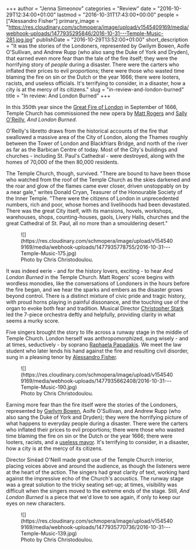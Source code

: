 +++
author = "Jenna Simeonov"
categories = "Review"
date = "2016-10-29T12:34:00+01:00"
lastmod = "2016-10-31T17:43:00+00:00"
people = ["Alessandro Fisher"]
primary_image = "https://res.cloudinary.com/schmopera/image/upload/v1545409169/media/webhook-uploads/1477935295846/2016-10-31---Temple-Music-281.jpg.jpg"
publishDate = "2016-10-29T13:52:00+01:00"
short_description = "It was the stories of the Londoners, represented by Gwilym Bowen, Aoife O&#039;Sullivan, and Andrew Rupp (who also sang the Duke of York and Dryden), that earned even more fear than the tale of the fire itself; they were the horrifying story of *people* during a disaster. There were the carters who inflated their prices to evil proportions; there were those who wasted time blaming the fire on sin or the Dutch or the year 1666; there were looters, racists, and useless officials. It&#039;s terrifying to consider, in a disaster, how a city is at the mercy of its citizens."
slug = "in-review-and-london-burned"
title = "In review: And London Burned"
+++

In this 350th year since the [Great Fire of London](https://en.wikipedia.org/wiki/Great_Fire_of_London) in September of 1666, Temple Church has commissioned the new opera by [Matt Rogers](http://www.gameshowoutpatient.com/) and [Sally O'Reilly](http://www.sallyoreilly.org.uk/), *And London Burned*. 

O'Reilly's libretto draws from the historical accounts of the fire that swallowed a massive area of the City of London, along the Thames roughly between the Tower of London and Blackfriars Bridge, and north of the river as far as the Barbican Centre of today. Most of the City's buildings and churches - including St. Paul's Cathedral - were destroyed, along with the homes of 70,000 of the then 80,000 residents.

The Temple Church, though, survived. "There are bound to have been those who watched from the roof of the Temple Church as the skies darkened and the roar and glow of the flames came ever closer, driven unstoppably on by a near gale," writes Donald Cryan, Teasurer of the Honourable Society of the Inner Temple. "There were the citizens of London in unprecedented numbers, rich and poor, whose homes and livelihoods had been devastated. There was the great City itself, with its mansions, hovels, workshops, warehouses, shops, counting-houses, gaols, Livery Halls, churches and the great Cathedral of St. Paul, all no more than a smouldering desert."

<figure data-type="image">
![](https://res.cloudinary.com/schmopera/image/upload/v1545409169/media/webhook-uploads/1477935778755/2016-10-31---Temple-Music-175.jpg)
<figcaption>Photo by Chris Christodoulou.</figcaption>
</figure>

It was indeed eerie - and for the history lovers, exciting - to hear *And London Burned* in the Temple Church. Matt Rogers' score begins with wordless monodies, like the conversations of Londoners in the hours before the fire began, and we hear the sparks and embers as the disaster grows beyond control. There is a distinct mixture of civic pride and tragic history, with proud horns playing in painful dissonance, and the touching use of the organ to evoke both fear and tradition. Musical Director [Christopher Stark](https://christopher-stark-8hlw.squarespace.com/#welcome) led the 7-piece orchestra deftly and helpfully, providing clarity in what seems a murky score.

Five singers brought the story to life across a runway stage in the middle of Temple Church. London herself was anthropomorphized, sung wisely - and at times, seductively - by soprano [Raphaela Papadakis](/scene/people/raphaela-papdakis/). We meet the law student who later lends his hand against the fire and resulting civil disorder, sung in a pleasing tenor by [Alessandro Fisher](/scene/people/alessandro-fisher/). 

<figure data-type="image">![](https://res.cloudinary.com/schmopera/image/upload/v1545409169/media/webhook-uploads/1477935662408/2016-10-31---Temple-Music-190.jpg)<figcaption>Photo by Chris Christodoulou.</figcaption>
</figure>

Earning more fear than the fire itself were the stories of the Londoners, represented by [Gwilym Bowen](/scene/people/gwilym-bowen/), Aoife O'Sullivan, and Andrew Rupp (who also sang the Duke of York and Dryden); they were the horrifying picture of what happens to everyday people during a disaster. There were the carters who inflated their prices to evil proportions; there were those who wasted time blaming the fire on sin or the Dutch or the year 1666; there were looters, racists, and a [useless mayor](https://en.wikipedia.org/wiki/Thomas_Bloodworth). It's terrifying to consider, in a disaster, how a city is at the mercy of its citizens.

Director Sinéad O'Neill made great use of the Temple Church interior, placing voices above and around the audience, as though the listeners were at the heart of the action.  The singers had great clarity of text, working hard against the impressive echo of the Church's acoustics. The runway stage was a great solution to the tricky seating set-up; at times, visibility was difficult when the singers moved to the extreme ends of the stage. Still, *And London Burned* is a piece that we'd love to see again, if only to keep our eyes on new characters.

<figure data-type="image">
![](https://res.cloudinary.com/schmopera/image/upload/v1545409169/media/webhook-uploads/1477935770736/2016-10-31---Temple-Music-139.jpg)
<figcaption>Photo by Chris Christodoulou.</figcaption>
</figure>
